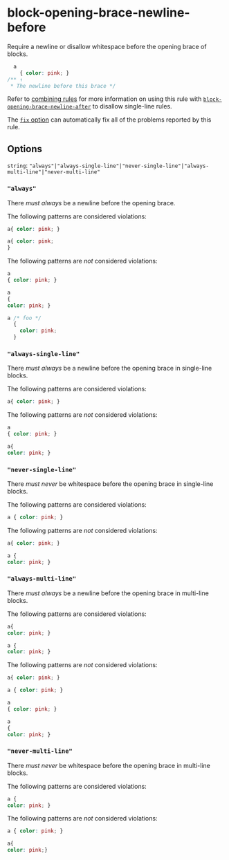 # block-opening-brace-newline-before

Require a newline or disallow whitespace before the opening brace of blocks.

```css
  a
    { color: pink; }
/** ↑
 * The newline before this brace */
```

Refer to [combining rules](../../../docs/user-guide/rules/combine.md) for more information on using this rule with [`block-opening-brace-newline-after`](../block-opening-brace-newline-after/README.md) to disallow single-line rules.

The [`fix` option](../../../docs/user-guide/options.md#fix----fix) can automatically fix all of the problems reported by this rule.

## Options

`string`: `"always"|"always-single-line"|"never-single-line"|"always-multi-line"|"never-multi-line"`

### `"always"`

There *must always* be a newline before the opening brace.

The following patterns are considered violations:

```css
a{ color: pink; }
```

```css
a{ color: pink;
}
```

The following patterns are *not* considered violations:

```css
a
{ color: pink; }
```

```css
a
{
color: pink; }
```

```css
a /* foo */
  {
    color: pink;
  }
```

### `"always-single-line"`

There *must always* be a newline before the opening brace in single-line blocks.

The following patterns are considered violations:

```css
a{ color: pink; }
```

The following patterns are *not* considered violations:

```css
a
{ color: pink; }
```

```css
a{
color: pink; }
```

### `"never-single-line"`

There *must never* be whitespace before the opening brace in single-line blocks.

The following patterns are considered violations:

```css
a { color: pink; }
```

The following patterns are *not* considered violations:

```css
a{ color: pink; }
```

```css
a {
color: pink; }
```

### `"always-multi-line"`

There *must always* be a newline before the opening brace in multi-line blocks.

The following patterns are considered violations:

```css
a{
color: pink; }
```

```css
a {
color: pink; }
```

The following patterns are *not* considered violations:

```css
a{ color: pink; }
```

```css
a { color: pink; }
```

```css
a
{ color: pink; }
```

```css
a
{
color: pink; }
```

### `"never-multi-line"`

There *must never* be whitespace before the opening brace in multi-line blocks.

The following patterns are considered violations:

```css
a {
color: pink; }
```

The following patterns are *not* considered violations:

```css
a { color: pink; }
```

```css
a{
color: pink;}
```
